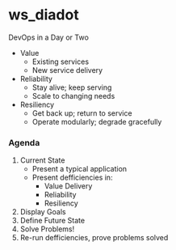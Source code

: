 # ws_diadot
DevOps in a Day or Two

- Value
   - Existing services
   - New service delivery
- Reliability
   - Stay alive; keep serving
   - Scale to changing needs
- Resiliency
   - Get back up; return to service
   - Operate modularly; degrade gracefully

### Agenda

1. Current State
   - Present a typical application
   - Present defficiencies in:
      - Value Delivery
      - Reliability
      - Resiliency
2. Display Goals
3. Define Future State
4. Solve Problems!
5. Re-run defficiencies, prove problems solved
